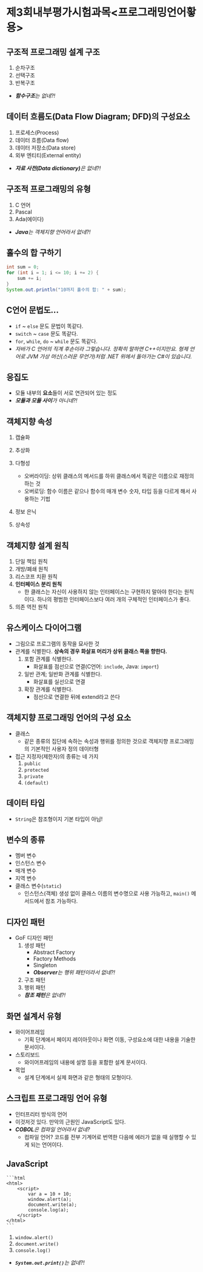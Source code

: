 ﻿# 제3회내부평가시험과목<프로그래밍언어홯용>

## 구조적 프로그래밍 설계 구조

1. 순차구조
1. 선택구조
1. 반복구조
- **_함수구조_**_는 없네?!_

## 데이터 흐름도(Data Flow Diagram; DFD)의 구성요소

1. 프로세스(Process)
1. 데이터 흐름(Data flow)
1. 데이터 저장소(Data store)
1. 외부 엔티티(External entity)
- **_자료 사전(Data dictionary)_**_은 없네?!_

## 구조적 프로그래밍의 유형

1. C 언어
1. Pascal
1. Ada(에이다)
- **_Java_**_는 객체지향 언어라서 없네?!_

## 홀수의 합 구하기

```java
int sum = 0;
for (int i = 1; i <= 10; i += 2) {
    sum += i;
}
System.out.println("10까지 홀수의 합: " + sum);
```

## C언어 문법도...

- `if` ~ `else` 문도 문법이 똑같다.
- `switch` ~ `case` 문도 똑같다.
- `for`, `while`, `do` ~ `while` 문도 똑같다.
- _자바가 C 언어의 직계 후손이라 그렇습니다. 정확히 말하면 C++이지만요. 형제 언어로 JVM 가상 머신(스러운 무언가)처럼 .NET 위에서 돌아가는 C#이 있습니다._

## 응집도

- 모듈 내부의 **요소**들이 서로 연관되어 있는 정도
- **_모듈과 모듈 사이_**_가 아니네?!_

## 객체지향 속성

1. 캡슐화

1. 추상화
1. 다형성
    - 오버라이딩: 상위 클래스의 메서드를 하위 클래스에서 똑같은 이름으로 재정의하는 것
    - 오버로딩: 함수 이름은 같으나 함수의 매개 변수 숫자, 타입 등을 다르게 해서 사용하는 기법
1. 정보 은닉
1. 상속성

## 객체지향 설계 원칙

1. 단일 책임 원칙
1. 개방/폐쇄 원칙
1. 리스코프 치환 원칙
1. **인터페이스 분리 원칙**
    - 한 클래스는 자신이 사용하지 않는 인터페이스는 구현하지 말아야 한다는 원칙이다. 하나의 평범한 인터페이스보다 여러 개의 구체적인 인터페이스가 좋다.
1. 의존 역전 원칙

## 유스케이스 다이어그램

- 그림으로 프로그램의 동작을 묘사한 것
- 관계를 식별한다. **상속의 경우 화살표 머리가 상위 클래스 쪽을 향한다.**
    1. 포함 관계를 식별한다.
        - 화살표를 점선으로 연결(C언어: `include`, Java: `import`)
    1. 일반 관계; 일반화 관계를 식별한다.
        - 화살표를 실선으로 연결
    1. 확장 관계를 식별한다.
        - 점선으로 연결한 뒤에 extend라고 쓴다

## 객체지향 프로그래밍 언어의 구성 요소 

- 클래스
    - 같은 종류의 집단에 속하는 속성과 행위를 정의한 것으로 객체지향 프로그래밍의 기본적인 사용자 정의 데이터형
- 접근 지정자(제한자)의 종류는 네 가지
    1. `public`
    1. `protected`
    1. `private`
    1. `(default)`

## 데이터 타입

- `String`은 참조형이지 기본 타입이 아님!

## 변수의 종류

- 멤버 변수
- 인스턴스 변수
- 매개 변수
- 지역 변수
- 클래스 변수(`static`)
    - 인스턴스(객체) 생성 없이 클래스 이름의 변수명으로 사용 가능하고, `main()` 메서드에서 참조 가능하다.

## 디자인 패턴

- GoF 디자인 패턴
    1. 생성 패턴
        - Abstract Factory
        - Factory Methods
        - Singleton
        - **_Observer_**_는 행위 패턴이라서 없네?!_
    1. 구조 패턴
    1. 행위 패턴
    - **_참조 패턴_**_은 없네?!_

## 화면 설계서 유형

- 와이어프레임
    - 기획 단계에서 페이지 레이아웃이나 화면 이동, 구성요소에 대한 내용을 기술한 문서이다.
- 스토리보드
    - 와이어프레임의 내용에 설명 등을 포함한 설계 문서이다.
- 목업
    - 설계 단계에서 실제 화면과 같은 형태의 모형이다.

## 스크립트 프로그래밍 언어 유형

- 인터프리터 방식의 언어
- 이것저것 있다. 만악의 근원인 JavaScript도 있다.
- **_COBOL_**_은 컴파일 언어라서 없네?_
    - 컴파일 언어? 코드를 전부 기계어로 번역한 다음에 에러가 없을 때 실행할 수 있게 되는 언어이다.

## JavaScript

    ```html
    <html>
        <script>
            var a = 10 + 10;
            window.alert(a);
            document.write(a);
            console.log(a);
        </script>
    </html>
    ```

1. `window.alert()`
1. `document.write()`
1. `console.log()`
- **_`System.out.print()`_**_는 없네?!_